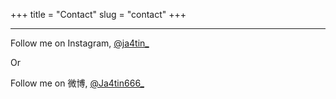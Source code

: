 +++
title = "Contact"
slug = "contact"
+++

---
Follow me on Instagram, [@ja4tin_](https://www.instagram.com/Ja4tin_/)

Or

Follow me on 微博, [@Ja4tin666_](https://weibo.com/u/2956898460)

